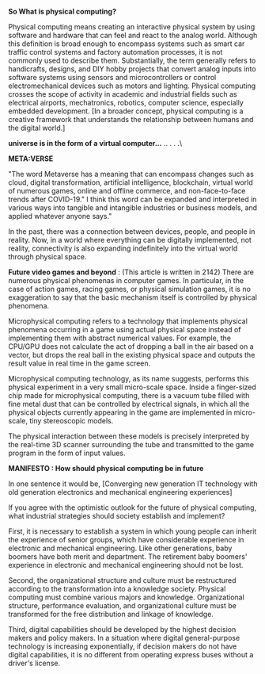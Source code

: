 **So What is physical computing?**


Physical computing means creating an interactive physical system by using software and hardware that can feel and react to the analog world. Although this definition is broad enough to encompass systems such as smart car traffic control systems and factory automation processes, it is not commonly used to describe them. Substantially, the term generally refers to handicrafts, designs, and DIY hobby projects that convert analog inputs into software systems using sensors and microcontrollers or control electromechanical devices such as motors and lighting.
Physical computing crosses the scope of activity in academic and industrial fields such as electrical airports, mechatronics, robotics, computer science, especially embedded development.
          [In a broader concept, physical computing is a creative framework that understands the relationship between humans and the digital world.]


**universe is in the form of a virtual computer…**
..
.
.
.\

**META:VERSE**

"The word Metaverse has a meaning that can encompass changes such as cloud, digital transformation, artificial intelligence, blockchain, virtual world of numerous games, online and offline commerce, and non-face-to-face trends after COVID-19." I think this word can be expanded and interpreted in various ways into tangible and intangible industries or business models, and applied whatever anyone says."

In the past, there was a connection between devices, people, and people in reality.
Now, in a world where everything can be digitally implemented, not reality, connectivity is also expanding indefinitely into the virtual world through physical space.

**Future video games and beyond**
: (This article is written in 2142)
There are numerous physical phenomenas in computer games. In particular, in the case of action games, racing games, or physical simulation games, it is no exaggeration to say that the basic mechanism itself is controlled by physical phenomena.

Microphysical computing refers to a technology that implements physical phenomena occurring in a game using actual physical space instead of implementing them with abstract numerical values. For example, the CPU/GPU does not calculate the act of dropping a ball in the air based on a vector, but drops the real ball in the existing physical space and outputs the result value in real time in the game screen.

Microphysical computing technology, as its name suggests, performs this physical experiment in a very small micro-scale space. Inside a finger-sized chip made for microphysical computing, there is a vacuum tube filled with fine metal dust that can be controlled by electrical signals, in which all the physical objects currently appearing in the game are implemented in micro-scale, tiny stereoscopic models.

The physical interaction between these models is precisely interpreted by the real-time 3D scanner surrounding the tube and transmitted to the game program in the form of input values.

**MANIFESTO : How should physical computing be in future**

In one sentence it would be, [Converging new generation IT technology with old generation electronics and mechanical engineering experiences]

If you agree with the optimistic outlook for the future of physical computing, what industrial strategies should society establish and implement?

First, it is necessary to establish a system in which young people can inherit the experience of senior groups, which have considerable experience in electronic and mechanical engineering. Like other generations, baby boomers have both merit and department. The retirement baby boomers' experience in electronic and mechanical engineering should not be lost.

Second, the organizational structure and culture must be restructured according to the transformation into a knowledge society. Physical computing must combine various majors and knowledge. Organizational structure, performance evaluation, and organizational culture must be transformed for the free distribution and linkage of knowledge.

Third, digital capabilities should be developed by the highest decision makers and policy makers. In a situation where digital general-purpose technology is increasing exponentially, if decision makers do not have digital capabilities, it is no different from operating express buses without a driver's license.
